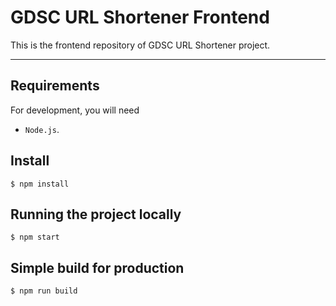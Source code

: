 # GDSC URL Shortener Frontend

This is the frontend repository of GDSC URL Shortener project.

---

## Requirements

For development, you will need

- `Node.js`.

## Install

    $ npm install

## Running the project locally

    $ npm start

## Simple build for production

    $ npm run build
